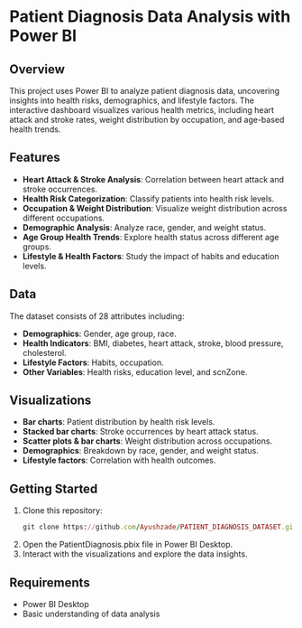 # Patient Diagnosis Data Analysis with Power BI

## Overview
This project uses Power BI to analyze patient diagnosis data, uncovering insights into health risks, demographics, and lifestyle factors. The interactive dashboard visualizes various health metrics, including heart attack and stroke rates, weight distribution by occupation, and age-based health trends.

## Features
- **Heart Attack & Stroke Analysis**: Correlation between heart attack and stroke occurrences.
- **Health Risk Categorization**: Classify patients into health risk levels.
- **Occupation & Weight Distribution**: Visualize weight distribution across different occupations.
- **Demographic Analysis**: Analyze race, gender, and weight status.
- **Age Group Health Trends**: Explore health status across different age groups.
- **Lifestyle & Health Factors**: Study the impact of habits and education levels.

## Data
The dataset consists of 28 attributes including:
- **Demographics**: Gender, age group, race.
- **Health Indicators**: BMI, diabetes, heart attack, stroke, blood pressure, cholesterol.
- **Lifestyle Factors**: Habits, occupation.
- **Other Variables**: Health risks, education level, and scnZone.

## Visualizations
- **Bar charts**: Patient distribution by health risk levels.
- **Stacked bar charts**: Stroke occurrences by heart attack status.
- **Scatter plots & bar charts**: Weight distribution across occupations.
- **Demographics**: Breakdown by race, gender, and weight status.
- **Lifestyle factors**: Correlation with health outcomes.

## Getting Started
1. Clone this repository:
   ```ruby
   git clone https://github.com/Ayushzade/PATIENT_DIAGNOSIS_DATASET.git
2. Open the PatientDiagnosis.pbix file in Power BI Desktop.
3. Interact with the visualizations and explore the data insights.

## Requirements
 - Power BI Desktop
 - Basic understanding of data analysis
